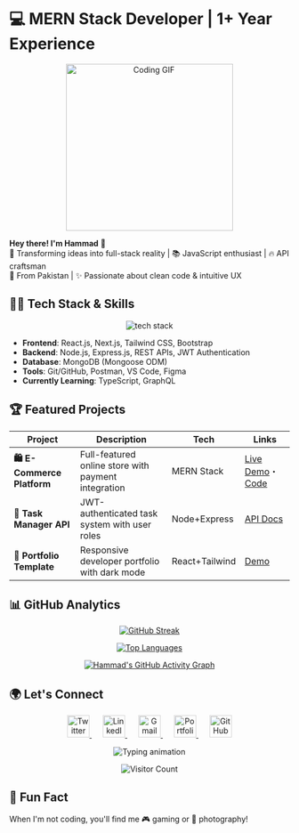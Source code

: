 # 💻 MERN Stack Developer | 1+ Year Experience 

<div align="center">
  <img src="https://media.giphy.com/media/qgQUggAC3Pfv687qPC/giphy.gif" width="300" alt="Coding GIF">
</div>

**Hey there! I'm Hammad** 👋  
🚀 Transforming ideas into full-stack reality | 📚 JavaScript enthusiast | 🔥 API craftsman  
📍 From Pakistan | ✨ Passionate about clean code & intuitive UX  

## 👨‍💻 Tech Stack & Skills

<p align="center">
  <img src="https://skillicons.dev/icons?i=js,ts,react,next,nodejs,mongodb,express,tailwind,bootstrap,git,github,vscode,postman,figma" alt="tech stack" />
</p>

- **Frontend**: React.js, Next.js, Tailwind CSS, Bootstrap
- **Backend**: Node.js, Express.js, REST APIs, JWT Authentication
- **Database**: MongoDB (Mongoose ODM)
- **Tools**: Git/GitHub, Postman, VS Code, Figma
- **Currently Learning**: TypeScript, GraphQL

## 🏆 Featured Projects

| Project | Description | Tech | Links |
|---------|-------------|------|-------|
| **🛍️ E-Commerce Platform** | Full-featured online store with payment integration | MERN Stack | [Live Demo](https://hammad088.netlify.app)・[Code](link) |
| **📝 Task Manager API** | JWT-authenticated task system with user roles | Node+Express | [API Docs](https://hammad088.netlify.app) |
| **🎨 Portfolio Template** | Responsive developer portfolio with dark mode | React+Tailwind | [Demo](https://hammad08.netlify.app) |

## 📊 GitHub Analytics

<div align="center">
  
[![GitHub Streak](https://github-readme-streak-stats.herokuapp.com/?user=CodeWithHammad6&theme=dark)](https://git.io/streak-stats)

[![Top Languages](https://github-readme-stats.vercel.app/api/top-langs/?username=CodeWithHammad6&layout=compact&theme=vision-friendly-dark&hide_border=true&border_radius=10)](https://github.com/CodeWithHammad6)

[![Hammad's GitHub Activity Graph](https://github-readme-activity-graph.vercel.app/graph?username=CodeWithHammad6&theme=react-dark&hide_border=true&area=true)](https://github.com/CodeWithHammad6)

</div>




## 🌍 Let's Connect

<p align="center">
  <!-- Twitter (X) - Modern X icon -->
  <a href="https://x.com/Hammadp508" target="_blank" style="margin: 0 10px;">
    <img src="https://img.icons8.com/fluent/96/000000/twitterx.png" width="40" alt="Twitter" style="transition: all 0.3s; filter: grayscale(30%) brightness(1.1);" onmouseover="this.style.transform='scale(1.2)'; this.style.filter='none'" onmouseout="this.style.transform='scale(1)'; this.style.filter='grayscale(30%) brightness(1.1)'"/>
  </a>
  
  <!-- LinkedIn - Modern gradient -->
  <a href="https://www.linkedin.com/in/hammad-ch-0b242a24b" target="_blank" style="margin: 0 10px;">
    <img src="https://img.icons8.com/color-glass/96/000000/linkedin.png" width="40" alt="LinkedIn" style="transition: all 0.3s; filter: grayscale(30%) brightness(1.1);" onmouseover="this.style.transform='scale(1.2)'; this.style.filter='none'" onmouseout="this.style.transform='scale(1)'; this.style.filter='grayscale(30%) brightness(1.1)'"/>
  </a>
  
  <!-- Gmail - Modern red -->
  <a href="mailto:hammadp5087@gmail.com" target="_blank" style="margin: 0 10px;">
    <img src="https://img.icons8.com/color/96/000000/gmail-new.png" width="40" alt="Gmail" style="transition: all 0.3s; filter: grayscale(30%) brightness(1.1);" onmouseover="this.style.transform='scale(1.2)'; this.style.filter='none'" onmouseout="this.style.transform='scale(1)'; this.style.filter='grayscale(30%) brightness(1.1)'"/>
  </a>
  
  <!-- Portfolio - Briefcase icon -->
  <a href="https://hammad08.netlify.app" target="_blank" style="margin: 0 10px;">
    <img src="https://img.icons8.com/external-others-inmotus-design/96/000000/external-portfolio-web-seo-others-inmotus-design-2.png" width="40" alt="Portfolio" style="transition: all 0.3s; filter: grayscale(30%) brightness(1.1);" onmouseover="this.style.transform='scale(1.2)'; this.style.filter='none'" onmouseout="this.style.transform='scale(1)'; this.style.filter='grayscale(30%) brightness(1.1)'"/>
  </a>
  
  <!-- GitHub - Modern cat logo -->
  <a href="https://github.com/CodeWithHammad6" target="_blank" style="margin: 0 10px;">
    <img src="https://img.icons8.com/ios-glyphs/96/000000/github.png" width="40" alt="GitHub" style="transition: all 0.3s; filter: grayscale(30%) brightness(1.1);" onmouseover="this.style.transform='scale(1.2)'; this.style.filter='none'" onmouseout="this.style.transform='scale(1)'; this.style.filter='grayscale(30%) brightness(1.1)'"/>
  </a>
</p>



<!-- Animated divider -->
<p align="center">
  <img src="https://readme-typing-svg.demolab.com?font=Fira+Code&pause=1000&color=22D3EE&center=true&vCenter=true&width=435&lines=Open+to+collaborations+%F0%9F%91%8B;Let's+build+something+awesome+%F0%9F%9A%80" alt="Typing animation" />
</p>


<div align="center">
  
![Visitor Count](https://komarev.com/ghpvc/?username=CodeWithHammad6&color=blueviolet&label=PROFILE+VIEWS&style=flat-square)

</div>

## 🎨 Fun Fact
When I'm not coding, you'll find me 🎮 gaming or 📸 photography!
